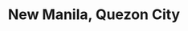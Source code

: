 ---
title: New Manila, Quezon City
url: /new-manila-quezon-city/
latitude: 14.624
longitude: 121.035
---